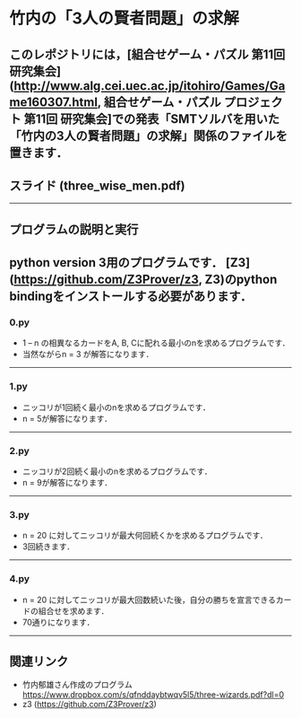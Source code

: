 # 竹内の「3人の賢者問題」の求解

このレポジトリには，[組合せゲーム・パズル 第11回 研究集会](http://www.alg.cei.uec.ac.jp/itohiro/Games/Game160307.html, 組合せゲーム・パズル プロジェクト 第11回 研究集会]での発表「SMTソルバを用いた「竹内の3人の賢者問題」の求解」関係のファイルを置きます．
-----
## スライド (three_wise_men.pdf)
------
## プログラムの説明と実行

python version 3用のプログラムです．
[Z3](https://github.com/Z3Prover/z3, Z3)のpython bindingをインストールする必要があります．
-----
### 0.py
- 1 – n の相異なるカードをA, B, Cに配れる最小のnを求めるプログラムです．
- 当然ながらn = 3 が解答になります．
-----
### 1.py
- ニッコリが1回続く最小のnを求めるプログラムです．
- n = 5が解答になります．
-----
### 2.py
- ニッコリが2回続く最小のnを求めるプログラムです．
- n = 9が解答になります．
-----
### 3.py
- n = 20 に対してニッコリが最大何回続くかを求めるプログラムです．
- 3回続きます．
-----
### 4.py
- n = 20 に対してニッコリが最大回数続いた後，自分の勝ちを宣言できるカードの組合せを求めます．
- 70通りになります．
-----
## 関連リンク
- 竹内郁雄さん作成のプログラム https://www.dropbox.com/s/qfnddaybtwqv5l5/three-wizards.pdf?dl=0 
- z3 (https://github.com/Z3Prover/z3)
